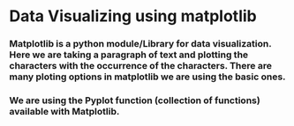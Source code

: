 # Data Visualizing using matplotlib

### Matplotlib is a python module/Library for data visualization. Here we are taking a paragraph of text and plotting the characters with the occurrence of the characters. There are many ploting options in matplotlib we are using the basic ones.

### We are using the Pyplot function (collection of functions) available with Matplotlib.

